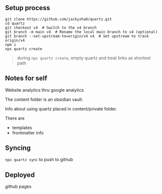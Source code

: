 ## Setup process
```
git clone https://github.com/jackyzha0/quartz.git
cd quartz
git checkout v4  # Switch to the v4 branch
git branch -m main v4  # Rename the local main branch to v4 (optional)
git branch --set-upstream-to=origin/v4 v4  # Set upstream to track origin/v4
npm i
npx quartz create
```
> during `npx quartz create`, empty quartz and treat links as shortest path

## Notes for self
Website analytics thru google analytics

The content folder is an obsidian vault.

Info about using quartz placed in content/private folder.

There are
- templates
- frontmatter info

## Syncing
`npx quartz sync` to push to github

## Deployed
github pages